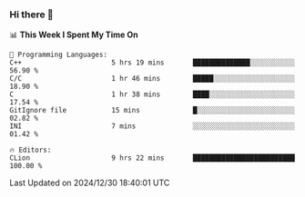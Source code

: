 ### Hi there 👋

<!--
**asdf12303116/asdf12303116** is a ✨ _special_ ✨ repository because its `README.md` (this file) appears on your GitHub profile.

Here are some ideas to get you started:

- 🔭 I’m currently working on ...
- 🌱 I’m currently learning ...
- 👯 I’m looking to collaborate on ...
- 🤔 I’m looking for help with ...
- 💬 Ask me about ...
- 📫 How to reach me: ...
- 😄 Pronouns: ...
- ⚡ Fun fact: ...
-->

<!--START_SECTION:waka-->
📊 **This Week I Spent My Time On** 

```text
💬 Programming Languages: 
C++                      5 hrs 19 mins       ██████████████░░░░░░░░░░░   56.90 % 
C/C                      1 hr 46 mins        █████░░░░░░░░░░░░░░░░░░░░   18.90 % 
C                        1 hr 38 mins        ████░░░░░░░░░░░░░░░░░░░░░   17.54 % 
GitIgnore file           15 mins             █░░░░░░░░░░░░░░░░░░░░░░░░   02.82 % 
INI                      7 mins              ░░░░░░░░░░░░░░░░░░░░░░░░░   01.42 % 

🔥 Editors: 
CLion                    9 hrs 22 mins       █████████████████████████   100.00 % 
```


 Last Updated on 2024/12/30 18:40:01 UTC
<!--END_SECTION:waka-->
